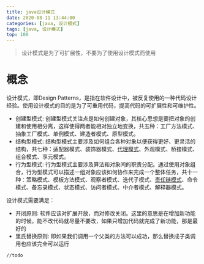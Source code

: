 ```yaml
---
title: java设计模式
date: 2020-08-11 13:44:00
categories: [java, 设计模式] 
tags: [java, 设计模式]
top: 100
---
```


> 设计模式是为了可扩展性，不要为了使用设计模式而使用

# 概念

设计模式，即Design Patterns，是指在软件设计中，被反复使用的一种代码设计经验。使用设计模式的目的是为了可重用代码，提高代码的可扩展性和可维护性。

* 创建型模式: 创建型模式关注点是如何创建对象，其核心思想是要把对象的创建和使用相分离，这样使得两者能相对独立地变换，共五种：工厂方法模式、抽象工厂模式、单例模式、建造者模式、原型模式。
* 结构型模式: 结构型模式主要涉及如何组合各种对象以便获得更好、更灵活的结构，共七种：适配器模式、装饰器模式、[代理模式](/2020/07/16/java设计模式-代理模式)、外观模式、桥接模式、组合模式、享元模式。
* 行为型模式: 行为型模式主要涉及算法和对象间的职责分配。通过使用对象组合，行为型模式可以描述一组对象应该如何协作来完成一个整体任务，共十一种：策略模式、模板方法模式、观察者模式、迭代子模式、[责任链模式](/2020/09/27/java设计模式-责任链模式)、命令模式、备忘录模式、状态模式、访问者模式、中介者模式、解释器模式。
  
设计模式需要满足：
* 开闭原则: 软件应该对扩展开放，而对修改关闭。这里的意思是在增加新功能的时候，能不改代码就尽量不要改，如果只增加代码就完成了新功能，那是最好的
* 里氏替换原则: 即如果我们调用一个父类的方法可以成功，那么替换成子类调用也应该完全可以运行

```
//todo
```

